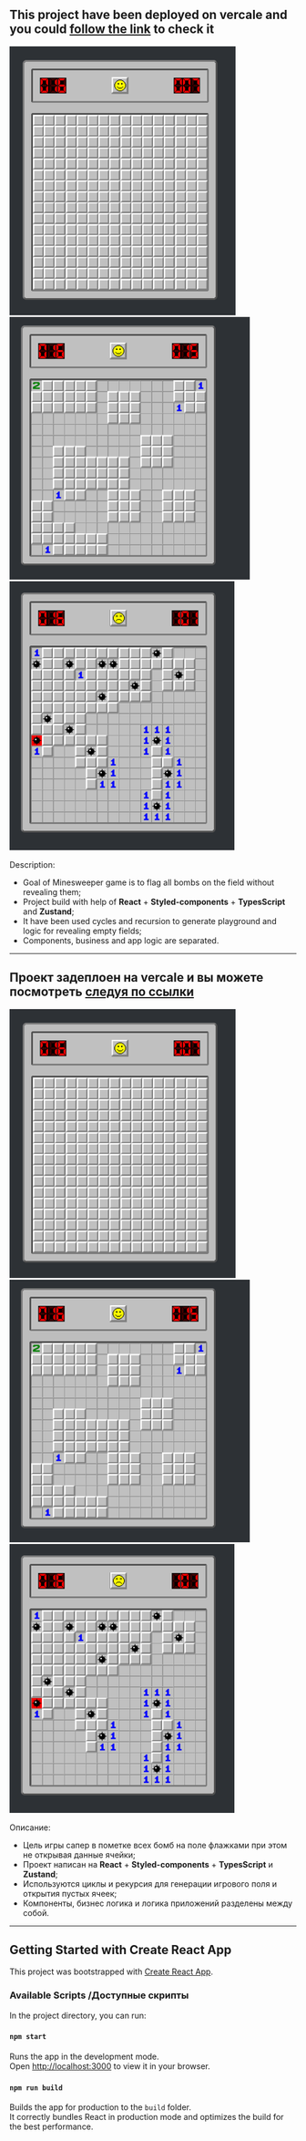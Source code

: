 ## This project have been deployed on vercale and you could [follow the link](https://saper-react-version.vercel.app/) to check it

![Working App screenshot1](./src/assets/demo/first.png)
![Working App screenshot2](./src/assets/demo/second.png)
![Working App screenshot3](./src/assets/demo/third.png)

Description:
* Goal of Minesweeper game is to flag all bombs on the field without revealing them;
* Project build with help of **React** + **Styled-components** + **TypesScript** and **Zustand**;
* It have been used cycles and recursion to generate playground and logic for revealing empty fields;
* Components, business and app logic are separated. 

***

## Проект задеплоен на vercale и вы можете посмотреть [следуя по ссылки](https://saper-react-version.vercel.app/)

![Working App screenshot1](./src/assets/demo/first.png)
![Working App screenshot2](./src/assets/demo/second.png)
![Working App screenshot3](./src/assets/demo/third.png)

Описание:
* Цель игры сапер в пометке всех бомб на поле флажками при этом не открывая данные ячейки;
* Проект написан на **React** + **Styled-components** + **TypesScript** и **Zustand**;
* Используются циклы и рекурсия для генерации игрового поля и открытия пустых ячеек;
* Компоненты, бизнес логика и логика приложений разделены между собой.

***

## Getting Started with Create React App

This project was bootstrapped with [Create React App](https://github.com/facebook/create-react-app).

### Available Scripts /Доступные скрипты

In the project directory, you can run:

#### `npm start`

Runs the app in the development mode.\
Open [http://localhost:3000](http://localhost:3000) to view it in your browser.

#### `npm run build`

Builds the app for production to the `build` folder.\
It correctly bundles React in production mode and optimizes the build for the best performance.
